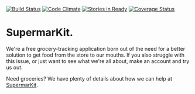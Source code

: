 [![Build Status](https://travis-ci.org/danReynolds/SupermarKit.svg?branch=master)](https://travis-ci.org/danReynolds/SupermarKit)
[![Code Climate](https://codeclimate.com/github/danReynolds/softgroceries/badges/gpa.svg)](https://codeclimate.com/github/danReynolds/softgroceries)
[![Stories in Ready](https://badge.waffle.io/danReynolds/SupermarKit.svg?label=ready&title=Ready)](http://waffle.io/danReynolds/SupermarKit)
[![Coverage Status](https://coveralls.io/repos/danReynolds/softgroceries/badge.svg)](https://coveralls.io/r/danReynolds/softgroceries)
# SupermarKit.
We're a free grocery-tracking application born out of the need for a better solution to get food from the store to our mouths. If you also struggle with this issue, or just want to see what we're all about, make an account and try us out.

Need groceries? We have plenty of details about how we can help at [SupermarKit](http://supermarkit.ca).
